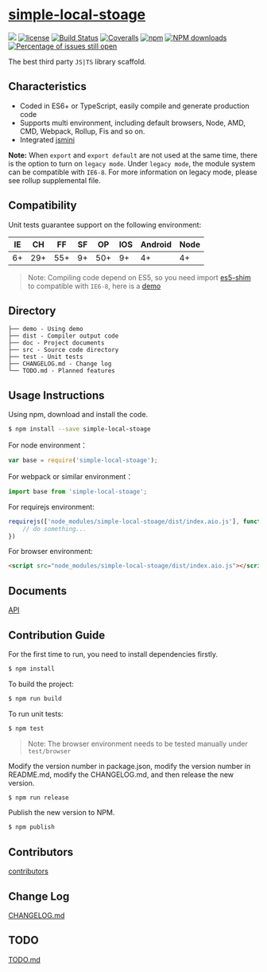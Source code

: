 # [simple-local-stoage](https://github.com/lerypapa/simple-local-stoage)
[![](https://img.shields.io/badge/Powered%20by-jslib%20base-brightgreen.svg)](https://github.com/yanhaijing/jslib-base)
[![license](https://img.shields.io/badge/license-MIT-blue.svg)](https://github.com/lerypapa/simple-local-stoage/blob/master/LICENSE)
[![Build Status](https://travis-ci.org/lerypapa/simple-local-stoage.svg?branch=master)](https://travis-ci.org/lerypapa/simple-local-stoage)
[![Coveralls](https://img.shields.io/coveralls/lerypapa/simple-local-stoage.svg)](https://coveralls.io/github/lerypapa/simple-local-stoage)
[![npm](https://img.shields.io/badge/npm-0.1.0-orange.svg)](https://www.npmjs.com/package/simple-local-stoage)
[![NPM downloads](http://img.shields.io/npm/dm/simple-local-stoage.svg?style=flat-square)](http://www.npmtrends.com/simple-local-stoage)
[![Percentage of issues still open](http://isitmaintained.com/badge/open/lerypapa/simple-local-stoage.svg)](http://isitmaintained.com/project/lerypapa/simple-local-stoage "Percentage of issues still open")

The best third party `JS|TS` library scaffold. 

## Characteristics

- Coded in ES6+ or TypeScript, easily compile and generate production code
- Supports multi environment, including default browsers, Node, AMD, CMD, Webpack, Rollup, Fis and so on.
- Integrated [jsmini](https://github.com/jsmini)

**Note:** When `export` and `export default` are not used at the same time, there is the option to 
turn on `legacy mode`. Under `legacy mode`, the module system can be compatible with `IE6-8`. For more information on legacy mode, 
please see rollup supplemental file. 

## Compatibility
Unit tests guarantee support on the following environment:

| IE   | CH   | FF   | SF   | OP   | IOS  | Android   | Node  |
| ---- | ---- | ---- | ---- | ---- | ---- | ---- | ----- |
| 6+   | 29+ | 55+  | 9+   | 50+  | 9+   | 4+   | 4+ |

> Note: Compiling code depend on ES5, so you need import [es5-shim](http://github.com/es-shims/es5-shim/) to compatible with `IE6-8`, here is a [demo](./demo/demo-global.html)

## Directory
```
├── demo - Using demo
├── dist - Compiler output code
├── doc - Project documents
├── src - Source code directory
├── test - Unit tests
├── CHANGELOG.md - Change log
└── TODO.md - Planned features
```

## Usage Instructions

Using npm, download and install the code. 

```bash
$ npm install --save simple-local-stoage
```

For node environment：

```js
var base = require('simple-local-stoage');
```

For webpack or similar environment：

```js
import base from 'simple-local-stoage';
```

For requirejs environment:

```js
requirejs(['node_modules/simple-local-stoage/dist/index.aio.js'], function (base) {
    // do something...
})
```

For browser environment:

```html
<script src="node_modules/simple-local-stoage/dist/index.aio.js"></script>
```

## Documents
[API](./doc/api.md)

## Contribution Guide
For the first time to run, you need to install dependencies firstly.

```bash
$ npm install
```

To build the project:

```bash
$ npm run build
```

To run unit tests:

```bash
$ npm test
```

> Note: The browser environment needs to be tested manually under ```test/browser```

Modify the version number in package.json, modify the version number in README.md, modify the CHANGELOG.md, and then release the new version.

```bash
$ npm run release
```

Publish the new version to NPM.

```bash
$ npm publish
```

## Contributors

[contributors](https://github.com/lerypapa/simple-local-stoage/graphs/contributors)

## Change Log
[CHANGELOG.md](./CHANGELOG.md)

## TODO
[TODO.md](./TODO.md)